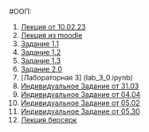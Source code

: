 #ООП:


 1. [Лекция от 10.02.23](lecture_10_02.ipynb)
 2. [Лекция из moodle](lecture_pdf.ipynb)
 3. [Задание 1.1](1_1.ipynb)
 4. [Задание 1.2](1_2.ipynb)
 5. [Задание 1.3](1_3.ipynb)
 6. [Задание 2.0](lab_2.ipynb)
 7. [Лабораторная 3] (lab_3_0.ipynb)
 8. [Индивидуальное Задание от 31.03](indiv-job-31-03.ipynb)
 9. [Индивидуальное Задание от 04.04](indiv-job-04-04.ipynb)
 10. [Индивидуальное Задание от 05.02](indiv-job-02-05.ipynb)
 11. [Индивидуальное Задание от 05.30](indiv_job_30_05.ipynb)
 12. [Лекция берсерк](lecture_berserk.ipynb)
